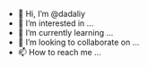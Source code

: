 - 👋 Hi, I’m @dadaliy
- 👀 I’m interested in ...
- 🌱 I’m currently learning ...
- 💞️ I’m looking to collaborate on ...
- 📫 How to reach me ...

<!---
dadaliy/dadaliy is a ✨ special ✨ repository because its `README.md` (this file) appears on your GitHub profile.
You can click the Preview link to take a look at your changes.
--->
